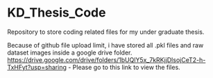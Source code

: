 # KD_Thesis_Code
Repository to store coding related files for my under graduate thesis.


Because of github file upload limit, i have stored all .pkl files and raw dataset images inside a google drive folder.
https://drive.google.com/drive/folders/1bUQlY5x_7kRKjjDlsojCeT2-h-TxHFyt?usp=sharing - Please go to this link to view the files.
